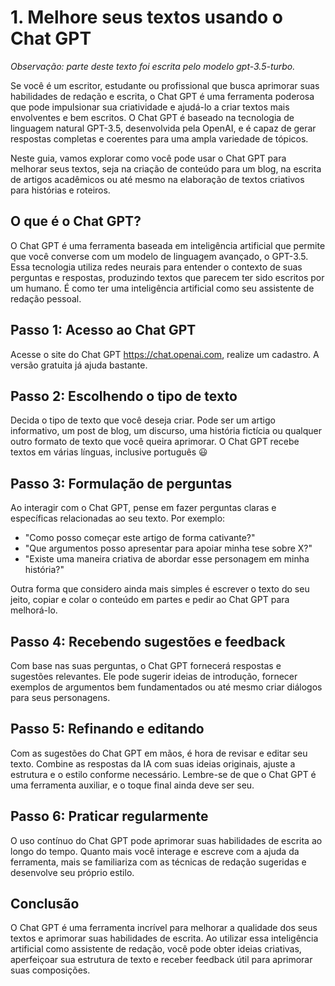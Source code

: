 # 1. Melhore seus textos usando o Chat GPT

*Observação: parte deste texto foi escrita pelo modelo gpt-3.5-turbo.*

Se você é um escritor, estudante ou profissional que busca aprimorar suas habilidades de redação e escrita, o Chat GPT é uma ferramenta poderosa que pode impulsionar sua criatividade e ajudá-lo a criar textos mais envolventes e bem escritos. O Chat GPT é baseado na tecnologia de linguagem natural GPT-3.5, desenvolvida pela OpenAI, e é capaz de gerar respostas completas e coerentes para uma ampla variedade de tópicos.

Neste guia, vamos explorar como você pode usar o Chat GPT para melhorar seus textos, seja na criação de conteúdo para um blog, na escrita de artigos acadêmicos ou até mesmo na elaboração de textos criativos para histórias e roteiros.

## O que é o Chat GPT?

O Chat GPT é uma ferramenta baseada em inteligência artificial que permite que você converse com um modelo de linguagem avançado, o GPT-3.5. Essa tecnologia utiliza redes neurais para entender o contexto de suas perguntas e respostas, produzindo textos que parecem ter sido escritos por um humano. É como ter uma inteligência artificial como seu assistente de redação pessoal.

## Passo 1: Acesso ao Chat GPT

Acesse o site do Chat GPT https://chat.openai.com, realize um cadastro. A versão gratuita já ajuda bastante.

## Passo 2: Escolhendo o tipo de texto

Decida o tipo de texto que você deseja criar. Pode ser um artigo informativo, um post de blog, um discurso, uma história fictícia ou qualquer outro formato de texto que você queira aprimorar. O Chat GPT recebe textos em várias línguas, inclusive português :smiley:

## Passo 3: Formulação de perguntas

Ao interagir com o Chat GPT, pense em fazer perguntas claras e específicas relacionadas ao seu texto. Por exemplo:

- "Como posso começar este artigo de forma cativante?"
- "Que argumentos posso apresentar para apoiar minha tese sobre X?"
- "Existe uma maneira criativa de abordar esse personagem em minha história?"

Outra forma que considero ainda mais simples é escrever o texto do seu jeito, copiar e colar o conteúdo em partes e pedir ao Chat GPT para melhorá-lo.

## Passo 4: Recebendo sugestões e feedback

Com base nas suas perguntas, o Chat GPT fornecerá respostas e sugestões relevantes. Ele pode sugerir ideias de introdução, fornecer exemplos de argumentos bem fundamentados ou até mesmo criar diálogos para seus personagens.

## Passo 5: Refinando e editando

Com as sugestões do Chat GPT em mãos, é hora de revisar e editar seu texto. Combine as respostas da IA com suas ideias originais, ajuste a estrutura e o estilo conforme necessário. Lembre-se de que o Chat GPT é uma ferramenta auxiliar, e o toque final ainda deve ser seu.

## Passo 6: Praticar regularmente

O uso contínuo do Chat GPT pode aprimorar suas habilidades de escrita ao longo do tempo. Quanto mais você interage e escreve com a ajuda da ferramenta, mais se familiariza com as técnicas de redação sugeridas e desenvolve seu próprio estilo.

## Conclusão

O Chat GPT é uma ferramenta incrível para melhorar a qualidade dos seus textos e aprimorar suas habilidades de escrita. Ao utilizar essa inteligência artificial como assistente de redação, você pode obter ideias criativas, aperfeiçoar sua estrutura de texto e receber feedback útil para aprimorar suas composições.